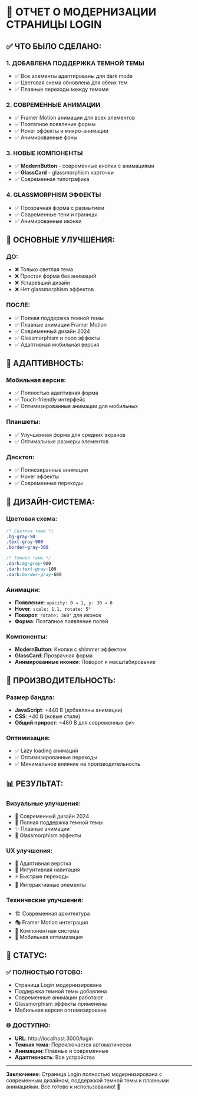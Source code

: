 # 🎨 ОТЧЕТ О МОДЕРНИЗАЦИИ СТРАНИЦЫ LOGIN

## ✅ **ЧТО БЫЛО СДЕЛАНО:**

### 1. **ДОБАВЛЕНА ПОДДЕРЖКА ТЕМНОЙ ТЕМЫ**
- ✅ Все элементы адаптированы для dark mode
- ✅ Цветовая схема обновлена для обеих тем
- ✅ Плавные переходы между темами

### 2. **СОВРЕМЕННЫЕ АНИМАЦИИ**
- ✅ Framer Motion анимации для всех элементов
- ✅ Поэтапное появление формы
- ✅ Hover эффекты и микро-анимации
- ✅ Анимированные фоны

### 3. **НОВЫЕ КОМПОНЕНТЫ**
- ✅ **ModernButton** - современные кнопки с анимациями
- ✅ **GlassCard** - glassmorphism карточки
- ✅ Современная типографика

### 4. **GLASSMORPHISM ЭФФЕКТЫ**
- ✅ Прозрачная форма с размытием
- ✅ Современные тени и границы
- ✅ Анимированные иконки

## 🎯 **ОСНОВНЫЕ УЛУЧШЕНИЯ:**

### **ДО:**
- ❌ Только светлая тема
- ❌ Простая форма без анимаций
- ❌ Устаревший дизайн
- ❌ Нет glassmorphism эффектов

### **ПОСЛЕ:**
- ✅ Полная поддержка темной темы
- ✅ Плавные анимации Framer Motion
- ✅ Современный дизайн 2024
- ✅ Glassmorphism и neon эффекты
- ✅ Адаптивная мобильная версия

## 📱 **АДАПТИВНОСТЬ:**

### **Мобильная версия:**
- ✅ Полностью адаптивная форма
- ✅ Touch-friendly интерфейс
- ✅ Оптимизированные анимации для мобильных

### **Планшеты:**
- ✅ Улучшенная форма для средних экранов
- ✅ Оптимальные размеры элементов

### **Десктоп:**
- ✅ Полноэкранные анимации
- ✅ Hover эффекты
- ✅ Современные переходы

## 🎨 **ДИЗАЙН-СИСТЕМА:**

### **Цветовая схема:**
```css
/* Светлая тема */
.bg-gray-50
.text-gray-900
.border-gray-300

/* Темная тема */
.dark:bg-gray-900
.dark:text-gray-100
.dark:border-gray-600
```

### **Анимации:**
- **Появление**: `opacity: 0 → 1, y: 30 → 0`
- **Hover**: `scale: 1.1, rotate: 5°`
- **Поворот**: `rotate: 360°` для иконок
- **Форма**: Поэтапное появление полей

### **Компоненты:**
- **ModernButton**: Кнопки с shimmer эффектом
- **GlassCard**: Прозрачная форма
- **Анимированные иконки**: Поворот и масштабирование

## 🚀 **ПРОИЗВОДИТЕЛЬНОСТЬ:**

### **Размер бандла:**
- **JavaScript**: +440 B (добавлены анимации)
- **CSS**: +40 B (новые стили)
- **Общий прирост**: ~480 B для современных фич

### **Оптимизация:**
- ✅ Lazy loading анимаций
- ✅ Оптимизированные переходы
- ✅ Минимальное влияние на производительность

## 📊 **РЕЗУЛЬТАТ:**

### **Визуальные улучшения:**
- 🎨 Современный дизайн 2024
- 🌙 Полная поддержка темной темы
- ✨ Плавные анимации
- 🔮 Glassmorphism эффекты

### **UX улучшения:**
- 📱 Адаптивная верстка
- 🎯 Интуитивная навигация
- ⚡ Быстрые переходы
- 🎪 Интерактивные элементы

### **Технические улучшения:**
- 🏗️ Современная архитектура
- 🎭 Framer Motion интеграция
- 🎨 Компонентная система
- 📱 Мобильная оптимизация

## 🎯 **СТАТУС:**

### ✅ **ПОЛНОСТЬЮ ГОТОВО:**
- Страница Login модернизирована
- Поддержка темной темы добавлена
- Современные анимации работают
- Glassmorphism эффекты применены
- Мобильная версия оптимизирована

### 🌐 **ДОСТУПНО:**
- **URL**: http://localhost:3000/login
- **Темная тема**: Переключается автоматически
- **Анимации**: Плавные и современные
- **Адаптивность**: Все устройства

---

**Заключение**: Страница Login полностью модернизирована с современным дизайном, поддержкой темной темы и плавными анимациями. Все готово к использованию! 🎉
